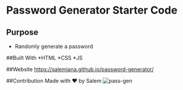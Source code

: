 # Password Generator Starter Code
## Purpose
* Randomly generate a password

##Built With
*HTML
*CSS
*JS

##Website
https://salemiana.github.io/password-generator/

##Contribution
Made with ❤️ by Salem
![pass-gen](https://user-images.githubusercontent.com/101297588/162589181-d49ffd2b-998e-48fb-ae77-9715910b7714.png)
